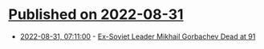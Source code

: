 # [Published on 2022-08-31](index.md)

* [2022-08-31, 07:11:00](https://soylentnews.org/article.pl?sid=22/08/31/072217&from=rss) - [Ex-Soviet Leader Mikhail Gorbachev Dead at 91](https://soylentnews.org/article.pl?sid=22/08/31/072217&from=rss)
